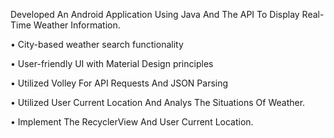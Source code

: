 Developed An Android Application Using Java And The API To Display Real-Time Weather Information.


• City-based weather search functionality



• User-friendly UI with Material Design principles



• Utilized Volley For API Requests And JSON Parsing



• Utilized User Current Location And Analys The Situations Of Weather.



• Implement The RecyclerView And User Current Location.
